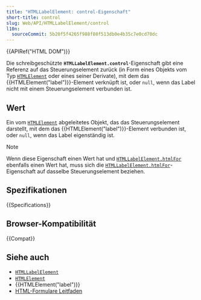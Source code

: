 ```yaml
---
title: "HTMLLabelElement: control-Eigenschaft"
short-title: control
slug: Web/API/HTMLLabelElement/control
l10n:
  sourceCommit: 5b20f5f4265f988f80f513db0e4b35c7e0cd70dc
---
```


{{APIRef("HTML DOM")}}

Die schreibgeschützte **`HTMLLabelElement.control`**-Eigenschaft gibt eine Referenz auf das Steuerungselement zurück (in Form eines Objekts vom Typ [`HTMLElement`](/de/docs/Web/API/HTMLElement) oder eines seiner Derivate), mit dem das {{HTMLElement("label")}}-Element verknüpft ist, oder `null`, wenn das Label nicht mit einem Steuerungselement verbunden ist.

## Wert

Ein vom [`HTMLElement`](/de/docs/Web/API/HTMLElement) abgeleitetes Objekt, das das Steuerungselement darstellt, mit dem das {{HTMLElement("label")}}-Element verbunden ist, oder `null`, wenn das Label eigenständig ist.

> [!NOTE]
> Wenn diese Eigenschaft einen Wert hat und [`HTMLLabelElement.htmlFor`](/de/docs/Web/API/HTMLLabelElement/htmlFor) ebenfalls einen Wert hat,
> muss sich die [`HTMLLabelElement.htmlFor`](/de/docs/Web/API/HTMLLabelElement/htmlFor)-Eigenschaft auf dasselbe Steuerungselement beziehen.

## Spezifikationen

{{Specifications}}

## Browser-Kompatibilität

{{Compat}}

## Siehe auch

- [`HTMLLabelElement`](/de/docs/Web/API/HTMLLabelElement)
- [`HTMLElement`](/de/docs/Web/API/HTMLElement)
- {{HTMLElement("label")}}
- [HTML-Formulare Leitfaden](/de/docs/Learn_web_development/Extensions/Forms)
